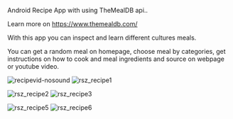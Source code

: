    Android Recipe App with using TheMealDB api..
   
   Learn more on https://www.themealdb.com/

 With this app you can inspect and learn different cultures meals. 
 
 You can get a random meal on homepage, choose meal by categories, get instructions on how to cook and meal ingredients and source on webpage or youtube video.
 



![recipevid-nosound](https://user-images.githubusercontent.com/73060548/158652560-a0b65de7-7dc2-4763-9725-b6e05f0ede89.gif)   ![rsz_recipe1](https://user-images.githubusercontent.com/73060548/158647635-7e531433-d95f-42f3-bdcc-2d83a48a4523.png)   

![rsz_recipe2](https://user-images.githubusercontent.com/73060548/158647694-9037c029-4874-42b9-9e5c-cc5d0f0dc4fc.png)    ![rsz_recipe3](https://user-images.githubusercontent.com/73060548/158647718-3f4a70c4-4726-4261-abc1-eb95bef708d3.png)

![rsz_recipe5](https://user-images.githubusercontent.com/73060548/158647798-7651be39-da8a-4b25-ae1c-440dab2935f0.png)    ![rsz_recipe6](https://user-images.githubusercontent.com/73060548/158647829-bbb57488-aed7-476b-b7fb-0104052734f6.png)




